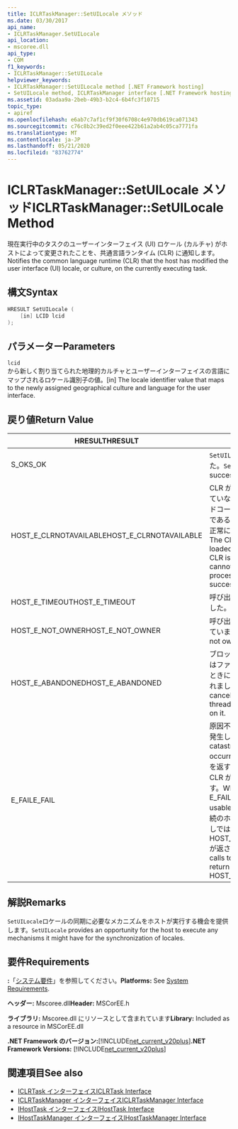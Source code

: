 ```yaml
---
title: ICLRTaskManager::SetUILocale メソッド
ms.date: 03/30/2017
api_name:
- ICLRTaskManager.SetUILocale
api_location:
- mscoree.dll
api_type:
- COM
f1_keywords:
- ICLRTaskManager::SetUILocale
helpviewer_keywords:
- ICLRTaskManager::SetUILocale method [.NET Framework hosting]
- SetUILocale method, ICLRTaskManager interface [.NET Framework hosting]
ms.assetid: 03adaa9a-2beb-49b3-b2c4-6b4fc3f10715
topic_type:
- apiref
ms.openlocfilehash: e6ab7c7af1cf9f30f6708c4e970db619ca071343
ms.sourcegitcommit: c76c8b2c39ed2f0eee422b61a2ab4c05ca7771fa
ms.translationtype: MT
ms.contentlocale: ja-JP
ms.lasthandoff: 05/21/2020
ms.locfileid: "83762774"
---
```

# <a name="iclrtaskmanagersetuilocale-method"></a><span data-ttu-id="e6694-102">ICLRTaskManager::SetUILocale メソッド</span><span class="sxs-lookup"><span data-stu-id="e6694-102">ICLRTaskManager::SetUILocale Method</span></span>
<span data-ttu-id="e6694-103">現在実行中のタスクのユーザーインターフェイス (UI) ロケール (カルチャ) がホストによって変更されたことを、共通言語ランタイム (CLR) に通知します。</span><span class="sxs-lookup"><span data-stu-id="e6694-103">Notifies the common language runtime (CLR) that the host has modified the user interface (UI) locale, or culture, on the currently executing task.</span></span>  
  
## <a name="syntax"></a><span data-ttu-id="e6694-104">構文</span><span class="sxs-lookup"><span data-stu-id="e6694-104">Syntax</span></span>  
  
```cpp  
HRESULT SetUILocale (  
    [in] LCID lcid  
);  
```  
  
## <a name="parameters"></a><span data-ttu-id="e6694-105">パラメーター</span><span class="sxs-lookup"><span data-stu-id="e6694-105">Parameters</span></span>  
 `lcid`  
 <span data-ttu-id="e6694-106">から新しく割り当てられた地理的カルチャとユーザーインターフェイスの言語にマップされるロケール識別子の値。</span><span class="sxs-lookup"><span data-stu-id="e6694-106">[in] The locale identifier value that maps to the newly assigned geographical culture and language for the user interface.</span></span>  
  
## <a name="return-value"></a><span data-ttu-id="e6694-107">戻り値</span><span class="sxs-lookup"><span data-stu-id="e6694-107">Return Value</span></span>  
  
|<span data-ttu-id="e6694-108">HRESULT</span><span class="sxs-lookup"><span data-stu-id="e6694-108">HRESULT</span></span>|<span data-ttu-id="e6694-109">説明</span><span class="sxs-lookup"><span data-stu-id="e6694-109">Description</span></span>|  
|-------------|-----------------|  
|<span data-ttu-id="e6694-110">S_OK</span><span class="sxs-lookup"><span data-stu-id="e6694-110">S_OK</span></span>|<span data-ttu-id="e6694-111">`SetUILocale`正常に返されました。</span><span class="sxs-lookup"><span data-stu-id="e6694-111">`SetUILocale` returned successfully.</span></span>|  
|<span data-ttu-id="e6694-112">HOST_E_CLRNOTAVAILABLE</span><span class="sxs-lookup"><span data-stu-id="e6694-112">HOST_E_CLRNOTAVAILABLE</span></span>|<span data-ttu-id="e6694-113">CLR がプロセスに読み込まれていないか、CLR がマネージドコードを実行できない状態であるか、または呼び出しが正常に処理されていません。</span><span class="sxs-lookup"><span data-stu-id="e6694-113">The CLR has not been loaded into a process, or the CLR is in a state in which it cannot run managed code or process the call successfully.</span></span>|  
|<span data-ttu-id="e6694-114">HOST_E_TIMEOUT</span><span class="sxs-lookup"><span data-stu-id="e6694-114">HOST_E_TIMEOUT</span></span>|<span data-ttu-id="e6694-115">呼び出しがタイムアウトしました。</span><span class="sxs-lookup"><span data-stu-id="e6694-115">The call timed out.</span></span>|  
|<span data-ttu-id="e6694-116">HOST_E_NOT_OWNER</span><span class="sxs-lookup"><span data-stu-id="e6694-116">HOST_E_NOT_OWNER</span></span>|<span data-ttu-id="e6694-117">呼び出し元がロックを所有していません。</span><span class="sxs-lookup"><span data-stu-id="e6694-117">The caller does not own the lock.</span></span>|  
|<span data-ttu-id="e6694-118">HOST_E_ABANDONED</span><span class="sxs-lookup"><span data-stu-id="e6694-118">HOST_E_ABANDONED</span></span>|<span data-ttu-id="e6694-119">ブロックされたスレッドまたはファイバーが待機しているときに、イベントが取り消されました。</span><span class="sxs-lookup"><span data-stu-id="e6694-119">An event was canceled while a blocked thread or fiber was waiting on it.</span></span>|  
|<span data-ttu-id="e6694-120">E_FAIL</span><span class="sxs-lookup"><span data-stu-id="e6694-120">E_FAIL</span></span>|<span data-ttu-id="e6694-121">原因不明の致命的なエラーが発生しました。</span><span class="sxs-lookup"><span data-stu-id="e6694-121">An unknown catastrophic failure occurred.</span></span> <span data-ttu-id="e6694-122">メソッドが E_FAIL を返すと、そのプロセス内で CLR が使用できなくなります。</span><span class="sxs-lookup"><span data-stu-id="e6694-122">When a method returns E_FAIL, the CLR is no longer usable within the process.</span></span> <span data-ttu-id="e6694-123">後続のホストメソッドの呼び出しでは HOST_E_CLRNOTAVAILABLE が返されます。</span><span class="sxs-lookup"><span data-stu-id="e6694-123">Subsequent calls to hosting methods return HOST_E_CLRNOTAVAILABLE.</span></span>|  
  
## <a name="remarks"></a><span data-ttu-id="e6694-124">解説</span><span class="sxs-lookup"><span data-stu-id="e6694-124">Remarks</span></span>  
 <span data-ttu-id="e6694-125">`SetUILocale`ロケールの同期に必要なメカニズムをホストが実行する機会を提供します。</span><span class="sxs-lookup"><span data-stu-id="e6694-125">`SetUILocale` provides an opportunity for the host to execute any mechanisms it might have for the synchronization of locales.</span></span>  
  
## <a name="requirements"></a><span data-ttu-id="e6694-126">要件</span><span class="sxs-lookup"><span data-stu-id="e6694-126">Requirements</span></span>  
 <span data-ttu-id="e6694-127">**:**「[システム要件](../../get-started/system-requirements.md)」を参照してください。</span><span class="sxs-lookup"><span data-stu-id="e6694-127">**Platforms:** See [System Requirements](../../get-started/system-requirements.md).</span></span>  
  
 <span data-ttu-id="e6694-128">**ヘッダー:** Mscoree.dll</span><span class="sxs-lookup"><span data-stu-id="e6694-128">**Header:** MSCorEE.h</span></span>  
  
 <span data-ttu-id="e6694-129">**ライブラリ:** Mscoree.dll にリソースとして含まれています</span><span class="sxs-lookup"><span data-stu-id="e6694-129">**Library:** Included as a resource in MSCorEE.dll</span></span>  
  
 <span data-ttu-id="e6694-130">**.NET Framework のバージョン:**[!INCLUDE[net_current_v20plus](../../../../includes/net-current-v20plus-md.md)]</span><span class="sxs-lookup"><span data-stu-id="e6694-130">**.NET Framework Versions:** [!INCLUDE[net_current_v20plus](../../../../includes/net-current-v20plus-md.md)]</span></span>  
  
## <a name="see-also"></a><span data-ttu-id="e6694-131">関連項目</span><span class="sxs-lookup"><span data-stu-id="e6694-131">See also</span></span>

- [<span data-ttu-id="e6694-132">ICLRTask インターフェイス</span><span class="sxs-lookup"><span data-stu-id="e6694-132">ICLRTask Interface</span></span>](iclrtask-interface.md)
- [<span data-ttu-id="e6694-133">ICLRTaskManager インターフェイス</span><span class="sxs-lookup"><span data-stu-id="e6694-133">ICLRTaskManager Interface</span></span>](iclrtaskmanager-interface.md)
- [<span data-ttu-id="e6694-134">IHostTask インターフェイス</span><span class="sxs-lookup"><span data-stu-id="e6694-134">IHostTask Interface</span></span>](ihosttask-interface.md)
- [<span data-ttu-id="e6694-135">IHostTaskManager インターフェイス</span><span class="sxs-lookup"><span data-stu-id="e6694-135">IHostTaskManager Interface</span></span>](ihosttaskmanager-interface.md)
